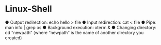 # Linux-Shell
● Output redirection: echo hello > file
● Input redirection: cat < file
● Pipe: man info | grep os
● Background execution: xterm &
● Changing directory: cd “newpath” (where “newpath” is the name of
another directory you created)
